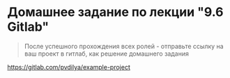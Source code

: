 # Домашнее задание по лекции "9.6 Gitlab"

> После успешного прохождения всех ролей - отправьте ссылку на ваш проект в гитлаб, как решение домашнего задания

https://gitlab.com/pvdilya/example-project